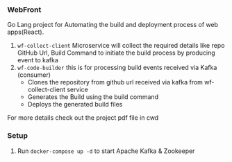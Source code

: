 ### WebFront
Go Lang project for Automating the build and deployment process of web apps(React).

1. `wf-collect-client` Microservice will collect the required details like repo GitHub Url, Build Command to initiate the build process by producing event to kafka
2. `wf-code-builder` this is for processing build events received via Kafka (consumer)
   - Clones the repository from github url received via kafka from wf-collect-client service
   - Generates the Build using the build command
   - Deploys the generated build files

For more details check out the project pdf file in cwd

### Setup
1. Run `docker-compose up -d` to start Apache Kafka & Zookeeper
